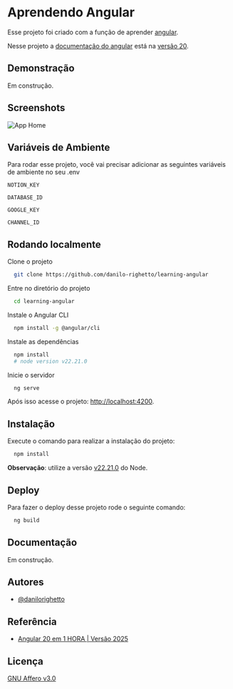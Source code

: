 
# Aprendendo Angular

Esse projeto foi criado com a função de aprender [angular](https://angular.dev/installation).

Nesse projeto a [documentação do angular](https://angular.dev) está na [versão 20](https://angular.dev/installation).

## Demonstração

Em construção.


## Screenshots

![App Home](./img/screen-001.png)


## Variáveis de Ambiente

Para rodar esse projeto, você vai precisar adicionar as seguintes variáveis de ambiente no seu .env

`NOTION_KEY`

`DATABASE_ID`

`GOOGLE_KEY`

`CHANNEL_ID`


## Rodando localmente

Clone o projeto

```bash
  git clone https://github.com/danilo-righetto/learning-angular
```

Entre no diretório do projeto

```bash
  cd learning-angular
```

Instale o Angular CLI

```bash
  npm install -g @angular/cli
```

Instale as dependências

```bash
  npm install
  # node version v22.21.0
```

Inicie o servidor

```bash
  ng serve
```

Após isso acesse o projeto: [http://localhost:4200](http://localhost:4200/).

## Instalação

Execute o comando para realizar a instalação do projeto:

```bash
  npm install
```

**Observação**: utilize a versão [v22.21.0](https://nodejs.org/pt) do Node.
    
## Deploy

Para fazer o deploy desse projeto rode o seguinte comando:

```bash
  ng build
```


## Documentação

Em construção.

## Autores

- [@danilorighetto](https://www.linkedin.com/in/danilo-righetto/)


## Referência

 - [Angular 20 em 1 HORA | Versão 2025](https://www.youtube.com/watch?v=_dh6dpaiTrY&t=2820s)

## Licença

[GNU Affero v3.0](https://choosealicense.com/licenses/agpl-3.0/)